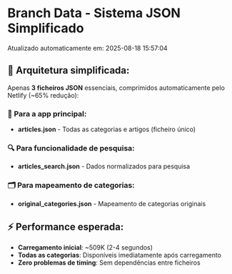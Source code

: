 # Branch Data - Sistema JSON Simplificado
Atualizado automaticamente em: 2025-08-18 15:57:04

## 🎯 Arquitetura simplificada:
Apenas **3 ficheiros JSON** essenciais, comprimidos automaticamente pelo Netlify (~65% redução):

### 📱 Para a app principal:
- **articles.json** - Todas as categorias e artigos (ficheiro único)

### 🔍 Para funcionalidade de pesquisa:
- **articles_search.json** - Dados normalizados para pesquisa

### 🗂️ Para mapeamento de categorias:
- **original_categories.json** - Mapeamento de categorias originais

## ⚡ Performance esperada:
- **Carregamento inicial**: ~509K (2-4 segundos)
- **Todas as categorias**: Disponíveis imediatamente após carregamento
- **Zero problemas de timing**: Sem dependências entre ficheiros
